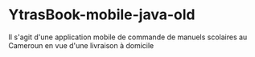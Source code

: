 # YtrasBook-mobile-java-old
Il s'agit d'une application mobile de commande de manuels scolaires au Cameroun en vue d'une livraison à domicile
